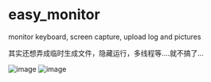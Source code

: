 # easy_monitor
monitor keyboard, screen capture, upload log and pictures

其实还想弄成临时生成文件，隐藏运行，多线程等....就不搞了...

![image](http://m9kun.com/usr/uploads/2015/09/3693485214.jpg)
![image](http://m9kun.com/usr/uploads/2015/09/4268876635.jpg)
